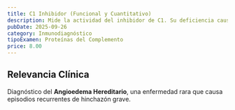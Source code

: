 ```yaml
---
title: C1 Inhibidor (Funcional y Cuantitativo)
description: Mide la actividad del inhibidor de C1. Su deficiencia causa **Angioedema Hereditario** (hinchazón grave recurrente).
pubDate: 2025-09-26
category: Inmunodiagnóstico
tipoExamen: Proteínas del Complemento
price: 8.00
---
```


## Relevancia Clínica
Diagnóstico del **Angioedema Hereditario**, una enfermedad rara que causa episodios recurrentes de hinchazón grave.